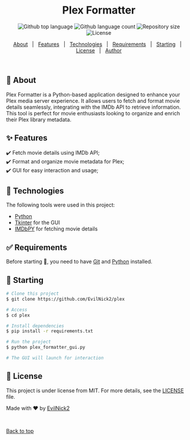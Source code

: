 <h1 align="center">Plex Formatter</h1>

<p align="center">
  <img alt="Github top language" src="https://img.shields.io/github/languages/top/EvilNick2/plex_formatter?color=56BEB8">

  <img alt="Github language count" src="https://img.shields.io/github/languages/count/EvilNick2/plex_formatter?color=56BEB8">

  <img alt="Repository size" src="https://img.shields.io/github/repo-size/EvilNick2/plex_formatter?color=56BEB8">

  <img alt="License" src="https://img.shields.io/github/license/EvilNick2/plex_formatter?color=56BEB8">
</p>

<p align="center">
  <a href="#dart-about">About</a> &#xa0; | &#xa0; 
  <a href="#sparkles-features">Features</a> &#xa0; | &#xa0;
  <a href="#rocket-technologies">Technologies</a> &#xa0; | &#xa0;
  <a href="#white_check_mark-requirements">Requirements</a> &#xa0; | &#xa0;
  <a href="#checkered_flag-starting">Starting</a> &#xa0; | &#xa0;
  <a href="#memo-license">License</a> &#xa0; | &#xa0;
  <a href="https://github.com/EvilNick2" target="_blank">Author</a>
</p>

<br>

## :dart: About ##

Plex Formatter is a Python-based application designed to enhance your Plex media server experience. It allows users to fetch and format movie details seamlessly, integrating with the IMDb API to retrieve information. This tool is perfect for movie enthusiasts looking to organize and enrich their Plex library metadata.

## :sparkles: Features ##

:heavy_check_mark: Fetch movie details using IMDb API;\
:heavy_check_mark: Format and organize movie metadata for Plex;\
:heavy_check_mark: GUI for easy interaction and usage;

## :rocket: Technologies ##

The following tools were used in this project:

- [Python](https://www.python.org/)
- [Tkinter](https://docs.python.org/3/library/tkinter.html) for the GUI
- [IMDbPY](https://imdbpy.github.io/) for fetching movie details

## :white_check_mark: Requirements ##

Before starting :checkered_flag:, you need to have [Git](https://git-scm.com) and [Python](https://www.python.org/) installed.

## :checkered_flag: Starting ##

```bash
# Clone this project
$ git clone https://github.com/EvilNick2/plex

# Access
$ cd plex

# Install dependencies
$ pip install -r requirements.txt

# Run the project
$ python plex_formatter_gui.py

# The GUI will launch for interaction
```

## :memo: License ##

This project is under license from MIT. For more details, see the [LICENSE](LICENSE.md) file.


Made with :heart: by <a href="https://github.com/EvilNick2" target="_blank">EvilNick2</a>

&#xa0;

<a href="#top">Back to top</a>
